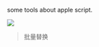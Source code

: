some tools about apple script.


[![](https://img.shields.io/badge/version-v0.1.0-green)](./AppleScript%20Tools.alfredworkflow)



<!-- more -->
> 批量替换
